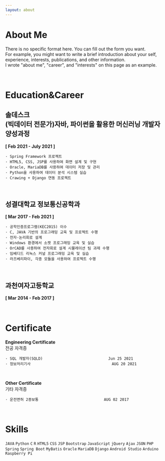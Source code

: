 ```yaml
---
layout: about 
---
```


# About Me
There is no specific format here. You can fill out the form you want.  
For example, you might want to write a brief introduction about your self, experience, interests, publications, and other information.  
I wrote "about me", "career", and "interests" on this page as an example.  

<br/>

# Education&Career

## 솔데스크<br>(빅데이터 전문가)자바, 파이썬을 활용한 머신러닝 개발자 양성과정

**[ Feb 2021 - July 2021 ]**

    · Spring Framework 프로젝트
    · HTML5, CSS, JSP를 사용하여 화면 설계 및 구현
    · Oracle, MariaDB를 사용하여 데이터 저장 및 관리
    · Python을 사용하여 데이터 분석 시스템 실습
    · Crawing + Django 연동 프로젝트

<br>


## 성결대학교 정보통신공학과

**[ Mar 2017 - Feb 2021 ]**

    · 공학인증프로그램(KEC2015) 이수
    · C, JAVA 기반의 프로그래밍 교육 및 프로젝트 수행
    · 전자·논리회로 설계
    · Windows 환경에서 소켓 프로그래밍 교육 및 실습
    · OrCAD를 사용하여 전자회로 설계 시뮬레이션 팀 과제 수행
    · 임베디드 리눅스 커널 프로그래밍 교육 및 실습
    · 라즈베리파이, 각종 모듈을 사용하여 프로젝트 수행

<br>

## 과천여자고등학교

**[ Mar 2014 - Feb 2017 ]**

<br/>

# Certificate

**Engineering Certificate**<br>
전공 자격증
~~~
· SQL 개발자(SQLD)								Jun 25 2021
· 정보처리기사									AUG 20 2021
~~~

<br>

**Other Certificate**<br>
기타 자격증
~~~
· 운전면허 2종보통								AUG 02 2017
~~~

<br/>

# Skills

<code>JAVA</code> <code>Python</code> <code>C</code> <code>R</code> <code>HTML5</code> <code>CSS</code> <code>JSP</code> <code>Bootstrap</code> <code>JavaScript</code> <code>jQuery</code> <code>Ajax</code> <code>JSON</code> <code>PHP</code> <code>Spring</code> <code>Spring Boot</code> <code>MyBatis</code> <code>Oracle</code> <code>MariaDB</code> <code>Django</code> <code>Android Studio</code> <code>Arduino</code> <code>Raspberry Pi</code>